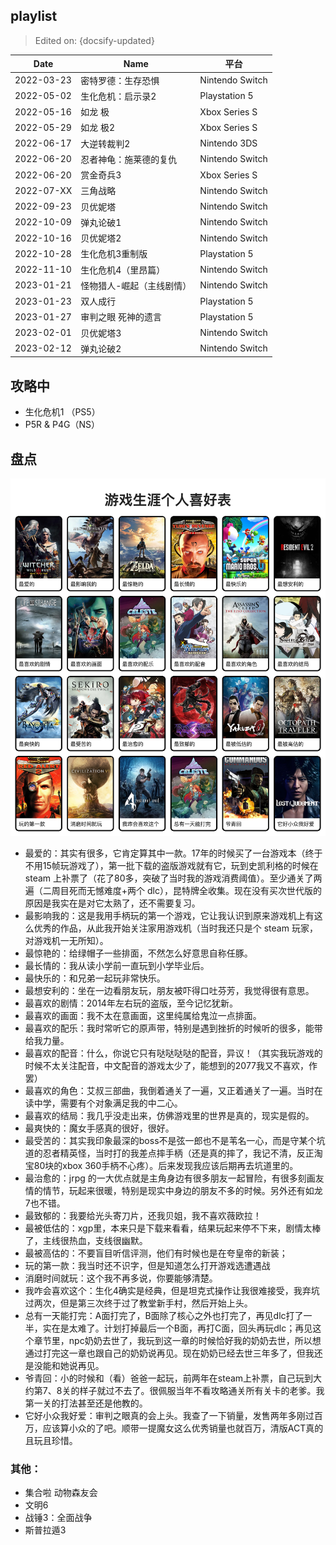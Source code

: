 ## playlist

> Edited on: {docsify-updated}

Date | Name | 平台
--- | --- | ---
2022-03-23 | 密特罗德：生存恐惧 | Nintendo Switch
2022-05-02 | 生化危机：启示录2 | Playstation 5
2022-05-16 | 如龙 极 | Xbox Series S
2022-05-29 | 如龙 极2 | Xbox Series S
2022-06-17 | 大逆转裁判2 | Nintendo 3DS
2022-06-20 | 忍者神龟：施莱德的复仇 | Nintendo Switch
2022-06-20 | 赏金奇兵3 | Xbox Series S
2022-07-XX | 三角战略  | Nintendo Switch
2022-09-23 | 贝优妮塔 | Nintendo Switch
2022-10-09 | 弹丸论破1 | Nintendo Switch
2022-10-16 | 贝优妮塔2 | Nintendo Switch
2022-10-28 | 生化危机3重制版 | Playstation 5
2022-11-10 | 生化危机4（里昂篇） | Nintendo Switch
2023-01-21 | 怪物猎人-崛起（主线剧情）| Nintendo Switch
2023-01-23 | 双人成行 | Playstation 5
2023-01-27 | 审判之眼 死神的遗言 | Playstation 5
2023-02-01 | 贝优妮塔3 | Nintendo Switch
2023-02-12 | 弹丸论破2 | Nintendo Switch

## 攻略中
- 生化危机1 （PS5）
- P5R & P4G（NS）

## 盘点
![游戏生涯喜好表](../src/game-figure-gwang-2023.jpg)

- 最爱的：其实有很多，它肯定算其中一款。17年的时候买了一台游戏本（终于不用15帧玩游戏了），第一批下载的盗版游戏就有它，玩到史凯利格的时候在 steam 上补票了（花了80多，突破了当时我的游戏消费阈值）。至少通关了两遍（二周目死而无憾难度+两个 dlc），昆特牌全收集。现在没有买次世代版的原因是我实在是对它太熟了，还不需要复习。
- 最影响我的：这是我用手柄玩的第一个游戏，它让我认识到原来游戏机上有这么优秀的作品，从此我开始关注家用游戏机（当时我还只是个 steam 玩家，对游戏机一无所知）。
- 最惊艳的：给绿帽子一些排面，不然怎么好意思自称任豚。
- 最长情的：我从读小学前一直玩到小学毕业后。
- 最快乐的：和兄弟一起玩非常快乐。
- 最想安利的：坐在一边看朋友玩，朋友被吓得口吐芬芳，我觉得很有意思。
- 最喜欢的剧情：2014年左右玩的盗版，至今记忆犹新。
- 最喜欢的画面：我不太在意画面，这里纯属给鬼泣一点排面。
- 最喜欢的配乐：我时常听它的原声带，特别是遇到挫折的时候听的很多，能带给我力量。  
- 最喜欢的配音：什么，你说它只有哒哒哒哒的配音，异议！（其实我玩游戏的时候不太关注配音，中文配音的游戏太少了，能想到的2077我又不喜欢，作罢）
- 最喜欢的角色：艾叔三部曲，我倒着通关了一遍，又正着通关了一遍。当时在读中学，需要有个对象满足我的中二心。
- 最喜欢的结局：我几乎没走出来，仿佛游戏里的世界是真的，现实是假的。
- 最爽快的：魔女手感真的很好，很好。
- 最受苦的：其实我印象最深的boss不是弦一郎也不是苇名一心，而是守某个坑道的忍者精英怪，当时打的我差点摔手柄（还是真的摔了，我记不清，反正淘宝80块的xbox 360手柄不心疼）。后来发现我应该后期再去坑道里的。
- 最治愈的：jrpg 的一大优点就是主角身边有很多朋友一起冒险，有很多刻画友情的情节，玩起来很暖，特别是现实中身边的朋友不多的时候。另外还有如龙7也不错。
- 最致郁的：我要给光头寄刀片，还我贝姐，我不喜欢薇欧拉！
- 最被低估的：xgp里，本来只是下载来看看，结果玩起来停不下来，剧情太棒了，主线很热血，支线很幽默。
- 最被高估的：不要盲目听信评测，他们有时候也是在夸皇帝的新装；
- 玩的第一款：我当时还不识字，但是知道怎么打开游戏选遭遇战
- 消磨时间就玩：这个我不再多说，你要能够清楚。
- 我咋会喜欢这个：生化4确实是经典，但是坦克式操作让我很难接受，我弃坑过两次，但是第三次终于过了教堂新手村，然后开始上头。
- 总有一天能打完：A面打完了，B面除了核心之外也打完了，再见dlc打了一半，实在是太难了。计划打掉最后一个B面，再打C面，回头再玩dlc；再见这个章节里，npc奶奶去世了，我玩到这一章的时候恰好我的奶奶去世，所以想通过打完这一章也跟自己的奶奶说再见。现在奶奶已经去世三年多了，但我还是没能和她说再见。
- 爷青回：小的时候和（看）爸爸一起玩，前两年在steam上补票，自己玩到大约第7、8关的样子就过不去了。很佩服当年不看攻略通关所有关卡的老爹。我第一关的打法甚至还是他教的。
- 它好小众我好爱：审判之眼真的会上头。我查了一下销量，发售两年多刚过百万，应该算小众的了吧。顺带一提魔女这么优秀销量也就百万，清版ACT真的且玩且珍惜。

### 其他：
- 集合啦 动物森友会
- 文明6
- 战锤3：全面战争
- 斯普拉遁3

